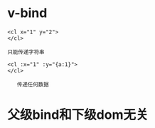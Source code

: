 
# v-bind



```
<cl x="1" y="2">
</cl>

只能传递字符串
```


```
<cl :x="1" :y="{a:1}">
</cl>

   传递任何数据
```
# 父级bind和下级dom无关